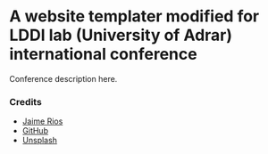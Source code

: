 # A website templater modified for LDDI lab (University of Adrar) international conference
Conference description here.

### Credits
* [Jaime Rios](http://jaiimeriios.com/)
* [GitHub](https://github.com/)
* [Unsplash](https://unsplash.com)